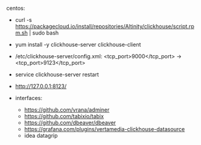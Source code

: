 centos:
- curl -s https://packagecloud.io/install/repositories/Altinity/clickhouse/script.rpm.sh | sudo bash
- yum install -y clickhouse-server clickhouse-client
- /etc/clickhouse-server/config.xml: <tcp_port>9000</tcp_port> -> <tcp_port>9123</tcp_port>
- service clickhouse-server restart
- http://127.0.0.1:8123/

- interfaces:
    - https://github.com/vrana/adminer
    - https://github.com/tabixio/tabix
    - https://github.com/dbeaver/dbeaver
    - https://grafana.com/plugins/vertamedia-clickhouse-datasource
    - idea datagrip
    